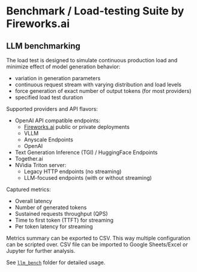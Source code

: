 # Benchmark / Load-testing Suite by Fireworks.ai

## LLM benchmarking

The load test is designed to simulate continuous production load and minimize effect of model generation behavior:
* variation in generation parameters
* continuous request stream with varying distribution and load levels
* force generation of exact number of output tokens (for most providers)
* specified load test duration

Supported providers and API flavors:
* OpenAI API compatible endpoints:
  * [Fireworks.ai](https://app.fireworks.ai) public or private deployments
  * VLLM
  * Anyscale Endpoints
  * OpenAI
* Text Generation Inference (TGI) / HuggingFace Endpoints
* Together.ai
* NVidia Triton server:
  * Legacy HTTP endpoints (no streaming)
  * LLM-focused endpoints (with or without streaming)

Captured metrics:
* Overall latency
* Number of generated tokens
* Sustained requests throughput (QPS)
* Time to first token (TTFT) for streaming
* Per token latency for streaming

Metrics summary can be exported to CSV. This way multiple configuration can be scripted over. CSV file can be imported to Google Sheets/Excel or Jupyter for further analysis.

See [`llm_bench`](llm_bench) folder for detailed usage.
